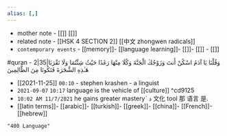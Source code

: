 ```yaml
---
alias: [,]
---
```

- mother note - [[]] [[]]
- related note - [[HSK 4 SECTION 2]] [[中文 zhongwen radicals]]
- `contemporary events` - [[memory]]- [[language learning]]- [[]]- [[]]	- [[]]

#quran - 2|35|وَقُلْنَا يَا آدَمُ اسْكُنْ أَنتَ وَزَوْجُكَ الْجَنَّةَ وَكُلَا مِنْهَا رَغَدًا حَيْثُ شِئْتُمَا وَلَا تَقْرَبَا هَـٰذِهِ الشَّجَرَةَ فَتَكُونَا مِنَ الظَّالِمِينَ

- [[2021-11-25]]  `00:10`  - stephen krashen - a linguist
- `2021-09-07`  `10:17` language is the vehicle of [[culture]] ^cd9125
- `10:02 AM 11/7/2021` he gains greater masteryˋ د 文化 tool 那 语言 是.
- [[latin terms]]- [[arabic]]- [[turkish]]- [[greek]]- [[china]]- [[French]]- [[hebrew]]

```query
"400 Language"
```